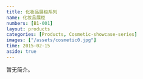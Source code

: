 ```yaml
---
title: 化妆品展柜系列
name: 化妆品展柜
numbers: [B1-001]
layout: products
categories: [Products, Cosmetic-showcase-series]
images: ["/assets/cosmetic0.jpg"]
time: 2015-02-15
aside: true
---
```


暂无简介。

